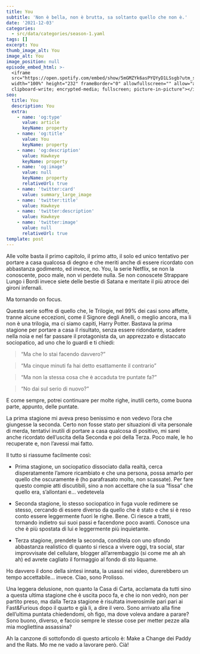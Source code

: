 ```yaml
---
title: You
subtitle: 'Non è bella, non è brutta, sa soltanto quello che non è.'
date: '2021-12-03'
categories:
  - src/data/categories/season-1.yaml
tags: []
excerpt: You
thumb_image_alt: You
image_alt: You
image_position: null
episode_embed_html: >-
  <iframe
  src="https://open.spotify.com/embed/show/5mGMZYk6asPYQYyD1LSsgb?utm_source=generator"
  width="100%" height="232" frameBorder="0" allowfullscreen="" allow="autoplay;
  clipboard-write; encrypted-media; fullscreen; picture-in-picture"></iframe>
seo:
  title: You
  description: You
  extra:
    - name: 'og:type'
      value: article
      keyName: property
    - name: 'og:title'
      value: You
      keyName: property
    - name: 'og:description'
      value: Hawkeye
      keyName: property
    - name: 'og:image'
      value: null
      keyName: property
      relativeUrl: true
    - name: 'twitter:card'
      value: summary_large_image
    - name: 'twitter:title'
      value: Hawkeye
    - name: 'twitter:description'
      value: Hawkeye
    - name: 'twitter:image'
      value: null
      relativeUrl: true
template: post
---
```

Alle volte basta il primo capitolo, il primo atto, il solo ed unico tentativo per portare a casa qualcosa di degno e che meriti anche di essere ricordato con abbastanza godimento, ed invece, no.
You, la serie Netflix, se non la conoscente, poco male, non vi perdete nulla. Se non conoscete Strappare Lungo i Bordi invece siete delle bestie di Satana e meritate il più atroce dei gironi infernali. 

Ma tornando on focus.

Questa serie soffre di quello che, le Trilogie, nel 99% dei casi sono affette, tranne alcune eccezioni, come il Signore degli Anelli, o meglio ancora, ma li non è una trilogia, ma ci siamo capiti, Harry Potter. Bastava la prima stagione per portare a casa il risultato, senza essere ridondante, scadere nella noia e nel far passare il protagonista da, un apprezzato e distaccato sociopatico, ad uno che lo guardi e ti chiedi:

> “Ma che lo stai facendo davvero?”

> “Ma cinque minuti fa hai detto esattamente il contrario”

> “Ma non la stessa cosa che è accaduta tre puntate fa?”

> “No dai sul serio di nuovo?”

E come sempre, potrei continuare per molte righe, inutili certo, come buona parte, appunto, delle puntate.

La prima stagione mi aveva preso benissimo e non vedevo l’ora che giungesse la seconda. Certo non fosse stato per situazioni di vita personale di merda, tentativi inutili di portare a casa qualcosa di positivo, mi sarei anche ricordato dell’uscita della Seconda e poi della Terza. Poco male, le ho recuperate e, non l’avessi mai fatto.

Il tutto si riassume facilmente così:

*   Prima stagione, un sociopatico dissociato dalla realtà, cerca disperatamente l’amore ricambiato e che una persona, possa amarlo per quello che oscuramente è (ho parafrasato molto, non scassate). Per fare questo compie atti discutibili, sino a non accettare che la sua “fissa” che quello era, s’allontani e… vedetevela

*   Seconda stagione, lo stesso sociopatico in fuga vuole redimere se stesso, cercando di essere diverso da quello che è stato e che si è reso conto essere leggermente fuori le righe. Bene. Ci riesce a tratti, tornando indietro sui suoi passi e facendone poco avanti. Conosce una che è più spostata di lui e leggermente più inquietante.

*   Terza stagione, prendete la seconda, conditela con uno sfondo abbastanza realistico di quanto si riesca a vivere oggi, tra social, star improvvisate del cellulare, blogger all’arrembaggio (si come me ah ah ah) ed avrete cagliato il formaggio al fondo di sto liquame.

Ho davvero il dono della sintesi innata, la usassi nei video, durerebbero un tempo accettabile… invece. Ciao, sono Prolisso.

Una leggera delusione, non quanto la Casa di Carta, acclamata da tutti sino a questa ultima stagione che è uscita poco fa, e che io non vedrò, non per partito preso, ma dalla Terza stagione è risultata inverosimile pari pari ai Fast\&Furious dopo il quarto e già li, a dire il vero. Sono arrivato alla fine dell’ultima puntata chiedendomi, oh figo, ma dove voleva andare a parare?
Sono buono, diverso, e faccio sempre le stesse cose per metter pezze alla mia mogliettina assassina?

Ah la canzone di sottofondo di questo articolo è: Make a Change dei Paddy and the Rats.
Mo me ne vado a lavorare però. Cià!
